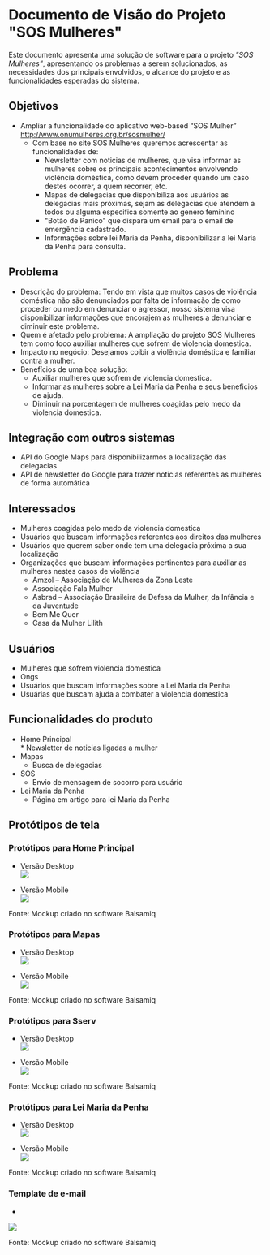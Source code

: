 # Documento de Visão do Projeto "SOS Mulheres"

Este documento apresenta uma solução de software para o projeto *"SOS Mulheres"*, 
apresentando os problemas a serem solucionados, as necessidades dos principais envolvidos, o alcance do projeto e as funcionalidades 
esperadas do sistema.

## Objetivos

* Ampliar a funcionalidade do aplicativo web-based “SOS Mulher”  http://www.onumulheres.org.br/sosmulher/
  * Com base no site SOS Mulheres queremos acrescentar as funcionalidades de:
    * Newsletter com noticias de mulheres, que visa informar as mulheres sobre os principais acontecimentos envolvendo violência doméstica, como devem proceder quando um caso destes ocorrer, a quem recorrer, etc.
    * Mapas de delegacias que disponibiliza aos usuários as delegacias mais próximas, sejam as delegacias que atendem a todos ou alguma especifica somente ao genero feminino
    * "Botão de Panico" que dispara um email para o email de emergência cadastrado.
    * Informações sobre lei Maria da Penha, disponibilizar  a lei Maria da Penha para consulta.

## Problema

* Descrição do problema: Tendo em vista que muitos casos de violência doméstica não são denunciados por falta de informação de como proceder ou medo em denunciar o agressor, nosso sistema visa disponibilizar informações que encorajem as mulheres a denunciar e diminuir este problema.
* Quem é afetado pelo problema: A ampliação do projeto SOS Mulheres tem como foco auxiliar mulheres que sofrem de violencia domestica.
* Impacto no negócio: Desejamos coibir a violência doméstica e familiar contra a mulher.
* Benefícios de uma boa solução:
  * Auxiliar mulheres que sofrem de violencia domestica.
  * Informar as mulheres sobre a Lei Maria da Penha e seus beneficios de ajuda.
  * Diminuir na porcentagem de mulheres coagidas pelo medo da violencia domestica.

## Integração com outros sistemas

* API do Google Maps para disponibilizarmos a localização das delegacias
* API de newsletter do Google para trazer noticias referentes as mulheres de forma automática
 
## Interessados

* Mulheres coagidas pelo medo da violencia domestica
* Usuários que buscam informações referentes aos direitos das mulheres
* Usuários que querem saber onde tem uma delegacia próxima a sua localização
* Organizações que buscam informações pertinentes para auxiliar as mulheres nestes casos de violência
  * Amzol – Associação de Mulheres da Zona Leste
  * Associação Fala Mulher
  * Asbrad – Associação Brasileira de Defesa da Mulher, da Infância e da Juventude
  * Bem Me Quer
  * Casa da Mulher Lilith

## Usuários

* Mulheres que sofrem violencia domestica
* Ongs
* Usuários que buscam informações sobre a Lei Maria da Penha
* Usuárias que buscam ajuda a combater a violencia domestica

## Funcionalidades do produto

* Home Principal  
  * 
  Newsletter de noticias ligadas a mulher
* Mapas
  * Busca de delegacias 
* SOS
  * Envio de mensagem de socorro para usuário
* Lei Maria da Penha
  * Página em artigo para lei Maria da Penha

## Protótipos de tela

### Protótipos para Home Principal
* Versão Desktop     
![](home.png)    

* Versão Mobile     
![](mobile-home.png)    

Fonte: Mockup criado no software Balsamiq  

### Protótipos para Mapas  
* Versão Desktop     
![](mapa.png)

* Versão Mobile  
![](mobile-mapa.png)  

Fonte: Mockup criado no software Balsamiq

### Protótipos para Sserv
* Versão Desktop  
![](sserv.png)

* Versão Mobile  
![](mobile-sserv.png)

Fonte: Mockup criado no software Balsamiq

### Protótipos para Lei Maria da Penha
* Versão Desktop  
![](leimariadapenha.png)

* Versão Mobile  
![](mobile-leimariadapenha.png)

Fonte: Mockup criado no software Balsamiq

### Template de e-mail 
*  
![](template-email.png)

Fonte: Mockup criado no software Balsamiq

